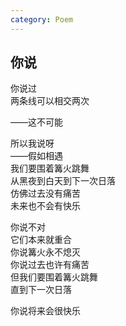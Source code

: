 ```yaml
---
category: Poem
---
```


## 你说

你说过  
两条线可以相交两次

——这不可能

所以我说呀  
——假如相遇  
我们要围着篝火跳舞  
从黑夜到白天到下一次日落  
仿佛过去没有痛苦  
未来也不会有快乐

你说不对  
它们本来就重合  
你说篝火永不熄灭  
你说过去也许有痛苦  
但我们要围着篝火跳舞  
直到下一次日落

你说将来会很快乐